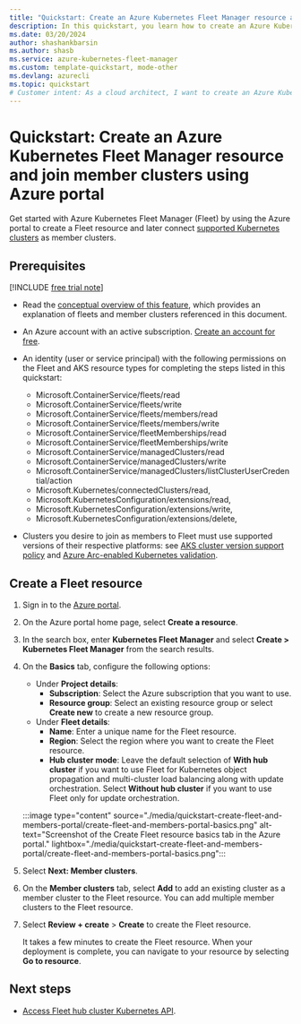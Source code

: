 ```yaml
---
title: "Quickstart: Create an Azure Kubernetes Fleet Manager resource and join member clusters using Azure portal"
description: In this quickstart, you learn how to create an Azure Kubernetes Fleet Manager resource and join member clusters using Azure portal.
ms.date: 03/20/2024
author: shashankbarsin
ms.author: shasb
ms.service: azure-kubernetes-fleet-manager
ms.custom: template-quickstart, mode-other
ms.devlang: azurecli
ms.topic: quickstart
# Customer intent: As a cloud architect, I want to create an Azure Kubernetes Fleet Manager resource and join member clusters, so that I can manage and orchestrate multiple Kubernetes clusters for improved scalability and application deployment.
---
```


# Quickstart: Create an Azure Kubernetes Fleet Manager resource and join member clusters using Azure portal

Get started with Azure Kubernetes Fleet Manager (Fleet) by using the Azure portal to create a Fleet resource and later connect [supported Kubernetes clusters](./concepts-member-cluster-types.md) as member clusters.

## Prerequisites

[!INCLUDE [free trial note](~/reusable-content/ce-skilling/azure/includes/quickstarts-free-trial-note.md)]

* Read the [conceptual overview of this feature](./concepts-fleet.md), which provides an explanation of fleets and member clusters referenced in this document.
* An Azure account with an active subscription. [Create an account for free](https://azure.microsoft.com/pricing/purchase-options/azure-account?cid=msft_learn).
* An identity (user or service principal) with the following permissions on the Fleet and AKS resource types for completing the steps listed in this quickstart:

  * Microsoft.ContainerService/fleets/read
  * Microsoft.ContainerService/fleets/write
  * Microsoft.ContainerService/fleets/members/read
  * Microsoft.ContainerService/fleets/members/write
  * Microsoft.ContainerService/fleetMemberships/read
  * Microsoft.ContainerService/fleetMemberships/write
  * Microsoft.ContainerService/managedClusters/read
  * Microsoft.ContainerService/managedClusters/write
  * Microsoft.ContainerService/managedClusters/listClusterUserCredential/action
  * Microsoft.Kubernetes/connectedClusters/read,
  * Microsoft.KubernetesConfiguration/extensions/read,
  * Microsoft.KubernetesConfiguration/extensions/write,
  * Microsoft.KubernetesConfiguration/extensions/delete,

* Clusters you desire to join as members to Fleet must use supported versions of their respective platforms: see [AKS cluster version support policy](/azure/aks/supported-kubernetes-versions#kubernetes-version-support-policy) and [Azure Arc-enabled Kubernetes validation](/azure-arc/kubernetes/validation-program).

## Create a Fleet resource

1. Sign in to the [Azure portal](https://portal.azure.com/).
2. On the Azure portal home page, select **Create a resource**.
3. In the search box, enter **Kubernetes Fleet Manager** and select **Create > Kubernetes Fleet Manager** from the search results.
4. On the **Basics** tab, configure the following options:

    * Under **Project details**:
      * **Subscription**: Select the Azure subscription that you want to use.
      * **Resource group**: Select an existing resource group or select **Create new** to create a new resource group.
    * Under **Fleet details**:
      * **Name**: Enter a unique name for the Fleet resource.
      * **Region**: Select the region where you want to create the Fleet resource.
      * **Hub cluster mode**: Leave the default selection of **With hub cluster** if you want to use Fleet for Kubernetes object propagation and multi-cluster load balancing along with update orchestration. Select **Without hub cluster** if you want to use Fleet only for update orchestration.

    :::image type="content" source="./media/quickstart-create-fleet-and-members-portal/create-fleet-and-members-portal-basics.png" alt-text="Screenshot of the Create Fleet resource basics tab in the Azure portal." lightbox="./media/quickstart-create-fleet-and-members-portal/create-fleet-and-members-portal-basics.png":::

5. Select **Next: Member clusters**.
6. On the **Member clusters** tab, select **Add** to add an existing cluster as a member cluster to the Fleet resource. You can add multiple member clusters to the Fleet resource.
7. Select **Review + create** > **Create** to create the Fleet resource.

    It takes a few minutes to create the Fleet resource. When your deployment is complete, you can navigate to your resource by selecting **Go to resource**.

## Next steps

* [Access Fleet hub cluster Kubernetes API](./access-fleet-hub-cluster-kubernetes-api.md).

